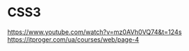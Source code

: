 # CSS3
https://www.youtube.com/watch?v=mz0AVh0VQ74&t=124s
https://itproger.com/ua/courses/web/page-4